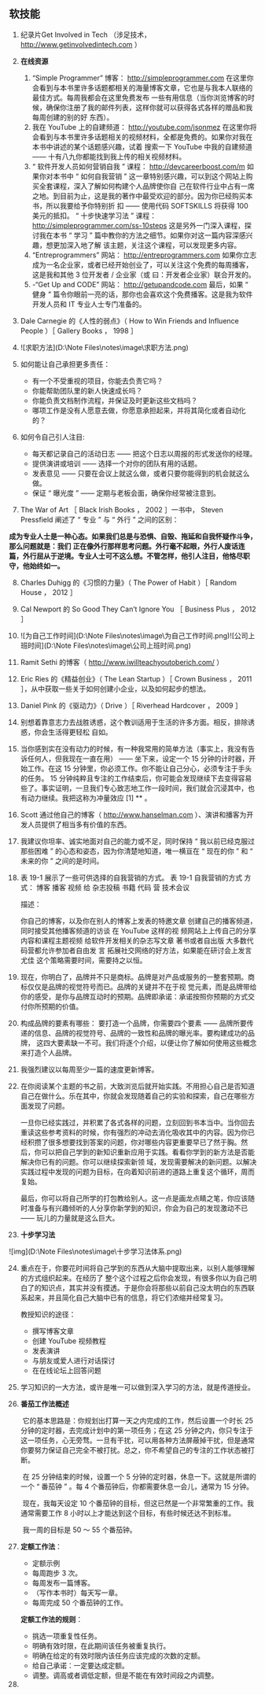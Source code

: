 ## 软技能

1. 纪录片Get Involved in Tech  （涉足技术， http://www.getinvolvedintech.com  ）

2. **在线资源**
   1. “Simple Programmer” 博客： http://simpleprogrammer.com
      在这里你会看到与本书里许多话题都相关的海量博客文章，它也是与我本人联络的最佳方式。每周我都会在这里免费发布
      一些有用信息（当你浏览博客的时候，确保你注册了我的邮件列表，这样你就可以获得各式各样的赠品和我每周创建的别的好
      东西）。
   2. 我在 YouTube 上的自建频道： http://youtube.com/jsonmez
      在这里你将会看到与本书里许多话题相关的视频材料，全都是免费的。如果你对我在本书中讲述的某个话题感兴趣，试着
      搜索一下 YouTube 中我的自建频道 —— 十有八九你都能找到我上传的相关视频材料。
   3. “ 软件开发人员如何营销自我 ” 课程： http://devcareerboost.com/m
      如果你对本书中 “ 如何自我营销 ” 这一章特别感兴趣，可以到这个网站上购买全套课程，深入了解如何构建个人品牌使你自
      己在软件行业中占有一席之地。到目前为止，这是我的著作中最受欢迎的部分。因为你已经购买本书，所以我要给予你特别折
      扣 —— 使用代码 SOFTSKILLS 将获得 100 美元的抵扣。
      “ 十步快速学习法 ” 课程： http://simpleprogrammer.com/ss-10steps
      这是另外一门深入课程，探讨我在本书 “ 学习 ” 篇中教你的方法之细节。如果你对这一篇内容深感兴趣，想更加深入地了解
      该主题，关注这个课程，可以发现更多内容。
   4. “Entreprogrammers” 网站： http://entreprogrammers.com
      如果你立志成为一名企业家，或者已经开始创业了，可以关注这个免费的每周播客，这是我和其他 3 位开发者 / 企业家（或
      曰：开发者企业家）联合开发的。
   5. -“Get Up and CODE” 网站： http://getupandcode.com
      最后，如果 “ 健身 ” 篇令你眼前一亮的话，那你也会喜欢这个免费播客。这是我为软件开发人员和 IT 专业人士专门准备的。

3. Dale Carnegie 的《人性的弱点》（ How to Win Friends and Influence People  ）［ Gallery Books ， 1998 ］

4. ![求职方法](D:\Note Files\notes\image\求职方法.png)

5. 如何能让自己承担更多责任：

   - 有一个不受重视的项目，你能去负责它吗？
   - 你能帮助团队里的新人快速成长吗？
   - 你能负责文档制作流程，并保证及时更新这些文档吗？
   - 哪项工作是没有人愿意去做，你愿意承担起来，并将其简化或者自动化的？

6. 如何令自己引人注目:

   - 每天都记录自己的活动日志 —— 把这个日志以周报的形式发送你的经理。
   - 提供演讲或培训 —— 选择一个对你的团队有用的话题。
   - 发表意见 —— 只要在会议上就这么做，或者只要你能得到的机会就这么做。
   - 保证 “ 曝光度 ” —— 定期与老板会面，确保你经常被注意到。

7.  The War of Art  ［ Black Irish Books ， 2002 ］一书中， Steven Pressfield 阐述了 “ 专业 ” 与 “ 外行 ” 之间的区别：

   **成为专业人士是一种心态。如果我们总是与恐惧、自毁、拖延和自我怀疑作斗争，那么问题就是：我们**
   **正在像外行那样思考问题。外行毫不起眼，外行人废话连篇，外行屈从于逆境。专业人士可不这么想。不管怎样，他引人注目，他恪尽职守，他始终如一。**

8. Charles Duhigg 的《习惯的力量》（ The Power of Habit  ）［ Random House ， 2012 ］

9. Cal Newport 的 So Good They Can’t Ignore You  ［ Business Plus ， 2012 ］

10. ![为自己工作时间](D:\Note Files\notes\image\为自己工作时间.png)![公司上班时间](D:\Note Files\notes\image\公司上班时间.png)

11.  Ramit Sethi 的博客（ http://www.iwillteachyoutoberich.com/  ）

12.  Eric Ries 的《精益创业》（ The Lean Startup  ）［ Crown Business ， 2011 ］，从中获取一些关于如何创建小企业，以及如何起步的想法。

13.  Daniel Pink 的《驱动力》（ Drive  ）［ Riverhead Hardcover ， 2009 ］

14. 别想着靠意志力去战胜诱惑，这个教训适用于生活的许多方面。相反，排除诱惑，你会生活得更轻松
    自如。

15. 当你感到实在没有动力的时候，有一种我常用的简单方法（事实上，我没有告诉任何人，但我现在一直在用） —— 坐下来，设定一个 15 分钟的计时器，开始工作。在这 15 分钟里，你必须工作。你不能让自己分心，必须专注于手头的任务。 15 分钟纯粹且专注的工作结束后，你可能会发现继续下去变得容易些了。事实证明，一旦我们专心致志地工作一段时间，我们就会沉浸其中，也有动力继续。我把这称为冲量效应 [1] **  。

16. Scott 通过他自己的博客（ http://www.hanselman.com  ）、演讲和播客为开发人员提供了相当多有价值的东西。

17. 我建议你坦率、诚实地面对自己的能力或不足，同时保持 “ 我以前已经克服过那些困难 ” 的心态和姿态，因为你清楚地知道，唯一横亘在 “ 现在的你 ” 和 “ 未来的你 ” 之间的是时间。

18. 表 19-1 展示了一些可供选择的自我营销的方式。
    表 19-1  自我营销的方式
    方式： 
    博客 播客 视频 给
    杂志投稿 书籍 代码
    营 技术会议

    描述：

    你自己的博客，以及你在别人的博客上发表的特邀文章 创建自己的播客频道，同时接受其他播客频道的访谈 在 YouTube 这样的视
    频网站上上传自己的分享内容和课程主题视频 给软件开发相关的杂志写文章 著书或者自出版 大多数代码营都允许参加者自由发
    言 拓展社交网络的好方法，如果能在研讨会上发言尤佳
    这个策略需要时间，需要持之以恒。

19. 现在，你明白了，品牌并不只是商标。品牌是对产品或服务的一整套预期。商标仅仅是品牌的视觉符号而已。品牌的关键并不在于视
    觉元素，而是品牌带给你的感受，是你与品牌互动时的预期。品牌即承诺：承诺按照你预期的方式交付你所预期的价值。

20. 构成品牌的要素有哪些：
    要打造一个品牌，你需要四个要素 —— 品牌所要传递的信息、品牌的视觉符号、品牌的一致性和品牌的曝光率。要构建成功的品牌，
    这四大要素缺一不可。我们将逐个介绍，以便让你了解如何使用这些概念来打造个人品牌。

21. 我强烈建议以每周至少一篇的速度更新博客。

22. 在你阅读某个主题的书之前，大致浏览后就开始实践。不用担心自己是否知道自己在做什么。乐在其中，你就会发现随着自己的实验和探索，自己在哪些方面发现了问题。

    ​		一旦你已经实践过，并积累了各式各样的问题，立刻回到书本当中。当你回去重读这些参考资料的时候，你有强烈的冲动去消化吸收其中的内容。因为你已经积攒了很多想要找到答案的问题，你对哪些内容更重要早已了然于胸。
    ​		然后，你可以把自己学到的新知识重新应用于实践。看看你学到的新方法是否能解决你已有的问题。你可以继续探索新领
    域，发现需要解决的新问题。以解决实践过程中发现的问题为目标，在向着知识前进的道路上重复这个循环，周而复始。

    ​		最后，你可以将自己所学的打包教给别人。这一点是画龙点睛之笔，你应该随时准备与有兴趣倾听的人分享你新学到的知识，你会为自己的发现激动不已 —— 玩儿的力量就是这么巨大。

23. **十步学习法**

![img](D:\Note Files\notes\image\十步学习法体系.png)

24. 重点在于，你要花时间将自己学到的东西从大脑中提取出来，以别人能够理解的方式组织起来。在经历了
    整个这个过程之后你会发现，有很多你以为自己明白了的知识点，其实并没有摸透。于是你会将那些以前自己没太明白的东西联系起来，并且简化自己大脑中已有的信息，将它们浓缩并经常复习。

    教授知识的途径：

    - 撰写博客文章
    - 创建 YouTube 视频教程
    - 发表演讲
    - 与朋友或爱人进行对话探讨
    - 在在线论坛上回答问题

25. 学习知识的一大方法，或许是唯一可以做到深入学习的方法，就是传道授业。

26. **番茄工作法概述**

    ​		它的基本思路是：你规划出打算一天之内完成的工作，然后设置一个时长 25 分钟的定时器，去完成计划中的第一项任务；在这 25 分钟之内，你只专注于这一项任务，心无旁骛。一旦有干扰，可以用各种方法屏蔽掉干扰，但是通常你要努力保证自己完全不被打扰。总之，你不希望自己的专注的工作状态被打断。

    ​		在 25 分钟结束的时候，设置一个 5 分钟的定时器，休息一下。这就是所谓的一个 “ 番茄钟 ” 。每 4 个番茄钟后，你都需要休息一会儿，通常为 15 分钟。

    ​		现在，我每天设定 10 个番茄钟的目标，但这已然是一个非常繁重的工作。我通常需要工作 8 小时以上才能达到这个目标，有些时候还达不到标准。

    ​		我一周的目标是 50 ～ 55 个番茄钟。

27. **定额工作法**：

    - 定额示例
    - 每周跑步 3 次。
    - 每周发布一篇博客。
    - （写作本书时）每天写一章。
    - 每周完成 50 个番茄钟的工作。

    **定额工作法的规则**：

    - 挑选一项重复性任务。
    - 明确有效时限，在此期间该任务被重复执行。
    - 明确在给定的有效时限内该任务应该完成的次数的定额。
    - 给自己承诺：一定要达成定额。
    - 调整。调高或者调低定额，但是不能在有效时间段之内调整。

28. 

